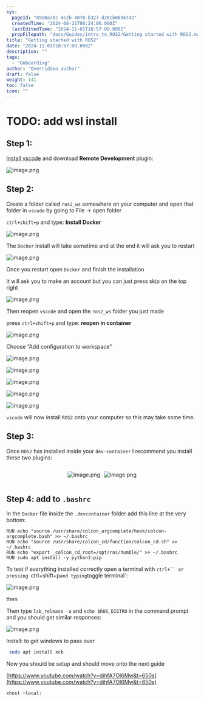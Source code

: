 ```yaml
---
sys:
  pageId: "89e0a78c-4e2b-4070-b327-d28cb0694742"
  createdTime: "2024-08-21T00:24:00.000Z"
  lastEditedTime: "2024-11-01T18:57:00.000Z"
  propFilepath: "docs/Guides/intro_to_ROS2/Getting started with ROS2.md"
title: "Getting started with ROS2"
date: "2024-11-01T18:57:00.000Z"
description: ""
tags:
  - "Onboarding"
author: "Overridden author"
draft: false
weight: 141
toc: false
icon: ""
---
```


# TODO: add wsl install

## Step 1:

[Install vscode](https://code.visualstudio.com/download) and download **Remote Development** plugin:

![image.png](https://prod-files-secure.s3.us-west-2.amazonaws.com/d518164a-d88e-44d1-a4ee-3adb3bd8bce0/efb52993-1881-4a40-b95e-6f020334f022/image.png?X-Amz-Algorithm=AWS4-HMAC-SHA256&X-Amz-Content-Sha256=UNSIGNED-PAYLOAD&X-Amz-Credential=ASIAZI2LB4664RTVEW6B%2F20250313%2Fus-west-2%2Fs3%2Faws4_request&X-Amz-Date=20250313T081103Z&X-Amz-Expires=3600&X-Amz-Security-Token=IQoJb3JpZ2luX2VjEIj%2F%2F%2F%2F%2F%2F%2F%2F%2F%2FwEaCXVzLXdlc3QtMiJIMEYCIQDDh1RoiNPk3itZao3G6wNDZd0A5afFq%2FxtQLq79bfIxwIhAP9xEK%2BSD98of%2BnDFu35evVTL1E61qQK7aSatxHNmF2DKogECNH%2F%2F%2F%2F%2F%2F%2F%2F%2F%2FwEQABoMNjM3NDIzMTgzODA1IgxnalAHAs79x%2FtdoCQq3AM07CpjJWMeVvjabP2%2FhmN7GfDT%2FIdnqnooIfV3nfvMeIOJ%2F92c8Ns3gFBCE3fUAwhTOkd1DsNNRAivUALHZs1owdC5FOao9Y379ZqBptB4WqnQ9dBoOmFePYCOQQG6vuOXUTHeZY82wmQGI9vBN0hn%2FC%2FRKxaipVfFZTgfzD8Ge0TNsbuu8rbAewc9uID1SaAjq9UmVDi4TeXbl9wbwgt48ws3Gzx418Tmr%2BVueK94ZJHFypmZ%2BNQjqXUVVU%2FptEyAFbCVGNwk4hf9Gldh92Tfu583a6ix4GNT%2BCJjyUjFNJrAN7RrcTZnYA0agPOOyaumSIMpe20v9RNUl8iB1xiazW%2FKm6lG0c%2FtXTcMxBjI1ZvyjyRmzYj2sn1ynoIFeCgzsZaKEUBf7t6J0rT1vpkl3i8Tz6WIw2%2BFDXzT%2BfXJUfesMhC%2F%2BHYHNAWfnkG3KSv1yQsXXzoG%2FI%2FlkE1FyZTv8aTIyFKT5YNCQcKnnyvwwgk4rXPQh1DTe1iY4ZOpxAD5vvMQ77Z1A1CUQhDIEDgv0CiklqbWMAJvgIzyA0RXgj87%2FObJdJ67Saz3BMNWCJTFI8MoZh1L%2FnVIF1A5GORpuessSfuvmnC3luzaLGbC52a3BpBp%2FA7dZIjwPTDSpMq%2BBjqkARiNab4cWB0opeto2InLSMwXv74kr8XkJWkD6Xt3LO1JLOLV6S6OCjxRoJAgIOBwywVlQNg8udM6g8Yox4tbtZvBC5j0CYjMoK8%2BXIjiQCCJvazRvxeUreh21IhIMtW6dTl%2FVQ3R4HHsSpztJSSTGbby3OfDsrBSQ%2FbcvOS4XaJB5H8jg70kWowTxJdbZl%2F8Sh1j%2Fu7mH5jMHZdgZ%2B760%2Bvcaal8&X-Amz-Signature=4e3b4b1496de70d4ec19acfa22bc634768f8bf7474f58dd4f3a0dde8598b8377&X-Amz-SignedHeaders=host&x-id=GetObject)

## Step 2:

Create a folder called `ros2_ws` somewhere on your computer and open that folder in `vscode` by going to File → open folder 

`ctrl+shift+p` and type: **Install Docker**

![image.png](https://prod-files-secure.s3.us-west-2.amazonaws.com/d518164a-d88e-44d1-a4ee-3adb3bd8bce0/2269dc0e-1cd5-47ff-bceb-c04ad9b2eab0/image.png?X-Amz-Algorithm=AWS4-HMAC-SHA256&X-Amz-Content-Sha256=UNSIGNED-PAYLOAD&X-Amz-Credential=ASIAZI2LB4664RTVEW6B%2F20250313%2Fus-west-2%2Fs3%2Faws4_request&X-Amz-Date=20250313T081103Z&X-Amz-Expires=3600&X-Amz-Security-Token=IQoJb3JpZ2luX2VjEIj%2F%2F%2F%2F%2F%2F%2F%2F%2F%2FwEaCXVzLXdlc3QtMiJIMEYCIQDDh1RoiNPk3itZao3G6wNDZd0A5afFq%2FxtQLq79bfIxwIhAP9xEK%2BSD98of%2BnDFu35evVTL1E61qQK7aSatxHNmF2DKogECNH%2F%2F%2F%2F%2F%2F%2F%2F%2F%2FwEQABoMNjM3NDIzMTgzODA1IgxnalAHAs79x%2FtdoCQq3AM07CpjJWMeVvjabP2%2FhmN7GfDT%2FIdnqnooIfV3nfvMeIOJ%2F92c8Ns3gFBCE3fUAwhTOkd1DsNNRAivUALHZs1owdC5FOao9Y379ZqBptB4WqnQ9dBoOmFePYCOQQG6vuOXUTHeZY82wmQGI9vBN0hn%2FC%2FRKxaipVfFZTgfzD8Ge0TNsbuu8rbAewc9uID1SaAjq9UmVDi4TeXbl9wbwgt48ws3Gzx418Tmr%2BVueK94ZJHFypmZ%2BNQjqXUVVU%2FptEyAFbCVGNwk4hf9Gldh92Tfu583a6ix4GNT%2BCJjyUjFNJrAN7RrcTZnYA0agPOOyaumSIMpe20v9RNUl8iB1xiazW%2FKm6lG0c%2FtXTcMxBjI1ZvyjyRmzYj2sn1ynoIFeCgzsZaKEUBf7t6J0rT1vpkl3i8Tz6WIw2%2BFDXzT%2BfXJUfesMhC%2F%2BHYHNAWfnkG3KSv1yQsXXzoG%2FI%2FlkE1FyZTv8aTIyFKT5YNCQcKnnyvwwgk4rXPQh1DTe1iY4ZOpxAD5vvMQ77Z1A1CUQhDIEDgv0CiklqbWMAJvgIzyA0RXgj87%2FObJdJ67Saz3BMNWCJTFI8MoZh1L%2FnVIF1A5GORpuessSfuvmnC3luzaLGbC52a3BpBp%2FA7dZIjwPTDSpMq%2BBjqkARiNab4cWB0opeto2InLSMwXv74kr8XkJWkD6Xt3LO1JLOLV6S6OCjxRoJAgIOBwywVlQNg8udM6g8Yox4tbtZvBC5j0CYjMoK8%2BXIjiQCCJvazRvxeUreh21IhIMtW6dTl%2FVQ3R4HHsSpztJSSTGbby3OfDsrBSQ%2FbcvOS4XaJB5H8jg70kWowTxJdbZl%2F8Sh1j%2Fu7mH5jMHZdgZ%2B760%2Bvcaal8&X-Amz-Signature=bb8e41a97f24a07e5b4afb55d54b151bfad143222f816f9d1ba6675dd5bcad9b&X-Amz-SignedHeaders=host&x-id=GetObject)

The `Docker` install will take sometime and at the end it will ask you to restart

![image.png](https://prod-files-secure.s3.us-west-2.amazonaws.com/d518164a-d88e-44d1-a4ee-3adb3bd8bce0/ed233f78-be33-4b1f-b89c-9c346c0e961e/image.png?X-Amz-Algorithm=AWS4-HMAC-SHA256&X-Amz-Content-Sha256=UNSIGNED-PAYLOAD&X-Amz-Credential=ASIAZI2LB4664RTVEW6B%2F20250313%2Fus-west-2%2Fs3%2Faws4_request&X-Amz-Date=20250313T081103Z&X-Amz-Expires=3600&X-Amz-Security-Token=IQoJb3JpZ2luX2VjEIj%2F%2F%2F%2F%2F%2F%2F%2F%2F%2FwEaCXVzLXdlc3QtMiJIMEYCIQDDh1RoiNPk3itZao3G6wNDZd0A5afFq%2FxtQLq79bfIxwIhAP9xEK%2BSD98of%2BnDFu35evVTL1E61qQK7aSatxHNmF2DKogECNH%2F%2F%2F%2F%2F%2F%2F%2F%2F%2FwEQABoMNjM3NDIzMTgzODA1IgxnalAHAs79x%2FtdoCQq3AM07CpjJWMeVvjabP2%2FhmN7GfDT%2FIdnqnooIfV3nfvMeIOJ%2F92c8Ns3gFBCE3fUAwhTOkd1DsNNRAivUALHZs1owdC5FOao9Y379ZqBptB4WqnQ9dBoOmFePYCOQQG6vuOXUTHeZY82wmQGI9vBN0hn%2FC%2FRKxaipVfFZTgfzD8Ge0TNsbuu8rbAewc9uID1SaAjq9UmVDi4TeXbl9wbwgt48ws3Gzx418Tmr%2BVueK94ZJHFypmZ%2BNQjqXUVVU%2FptEyAFbCVGNwk4hf9Gldh92Tfu583a6ix4GNT%2BCJjyUjFNJrAN7RrcTZnYA0agPOOyaumSIMpe20v9RNUl8iB1xiazW%2FKm6lG0c%2FtXTcMxBjI1ZvyjyRmzYj2sn1ynoIFeCgzsZaKEUBf7t6J0rT1vpkl3i8Tz6WIw2%2BFDXzT%2BfXJUfesMhC%2F%2BHYHNAWfnkG3KSv1yQsXXzoG%2FI%2FlkE1FyZTv8aTIyFKT5YNCQcKnnyvwwgk4rXPQh1DTe1iY4ZOpxAD5vvMQ77Z1A1CUQhDIEDgv0CiklqbWMAJvgIzyA0RXgj87%2FObJdJ67Saz3BMNWCJTFI8MoZh1L%2FnVIF1A5GORpuessSfuvmnC3luzaLGbC52a3BpBp%2FA7dZIjwPTDSpMq%2BBjqkARiNab4cWB0opeto2InLSMwXv74kr8XkJWkD6Xt3LO1JLOLV6S6OCjxRoJAgIOBwywVlQNg8udM6g8Yox4tbtZvBC5j0CYjMoK8%2BXIjiQCCJvazRvxeUreh21IhIMtW6dTl%2FVQ3R4HHsSpztJSSTGbby3OfDsrBSQ%2FbcvOS4XaJB5H8jg70kWowTxJdbZl%2F8Sh1j%2Fu7mH5jMHZdgZ%2B760%2Bvcaal8&X-Amz-Signature=0cfe4670a1e545e387c3760aba8953406d426e8acaba01e59aa7ff55c867eb41&X-Amz-SignedHeaders=host&x-id=GetObject)

Once you restart open `Docker` and finish the installation

It will ask you to make an account but you can just press skip on the top right

![image.png](https://prod-files-secure.s3.us-west-2.amazonaws.com/d518164a-d88e-44d1-a4ee-3adb3bd8bce0/21010ad9-1659-4fd9-9f59-9932a09b2a3d/image.png?X-Amz-Algorithm=AWS4-HMAC-SHA256&X-Amz-Content-Sha256=UNSIGNED-PAYLOAD&X-Amz-Credential=ASIAZI2LB4664RTVEW6B%2F20250313%2Fus-west-2%2Fs3%2Faws4_request&X-Amz-Date=20250313T081103Z&X-Amz-Expires=3600&X-Amz-Security-Token=IQoJb3JpZ2luX2VjEIj%2F%2F%2F%2F%2F%2F%2F%2F%2F%2FwEaCXVzLXdlc3QtMiJIMEYCIQDDh1RoiNPk3itZao3G6wNDZd0A5afFq%2FxtQLq79bfIxwIhAP9xEK%2BSD98of%2BnDFu35evVTL1E61qQK7aSatxHNmF2DKogECNH%2F%2F%2F%2F%2F%2F%2F%2F%2F%2FwEQABoMNjM3NDIzMTgzODA1IgxnalAHAs79x%2FtdoCQq3AM07CpjJWMeVvjabP2%2FhmN7GfDT%2FIdnqnooIfV3nfvMeIOJ%2F92c8Ns3gFBCE3fUAwhTOkd1DsNNRAivUALHZs1owdC5FOao9Y379ZqBptB4WqnQ9dBoOmFePYCOQQG6vuOXUTHeZY82wmQGI9vBN0hn%2FC%2FRKxaipVfFZTgfzD8Ge0TNsbuu8rbAewc9uID1SaAjq9UmVDi4TeXbl9wbwgt48ws3Gzx418Tmr%2BVueK94ZJHFypmZ%2BNQjqXUVVU%2FptEyAFbCVGNwk4hf9Gldh92Tfu583a6ix4GNT%2BCJjyUjFNJrAN7RrcTZnYA0agPOOyaumSIMpe20v9RNUl8iB1xiazW%2FKm6lG0c%2FtXTcMxBjI1ZvyjyRmzYj2sn1ynoIFeCgzsZaKEUBf7t6J0rT1vpkl3i8Tz6WIw2%2BFDXzT%2BfXJUfesMhC%2F%2BHYHNAWfnkG3KSv1yQsXXzoG%2FI%2FlkE1FyZTv8aTIyFKT5YNCQcKnnyvwwgk4rXPQh1DTe1iY4ZOpxAD5vvMQ77Z1A1CUQhDIEDgv0CiklqbWMAJvgIzyA0RXgj87%2FObJdJ67Saz3BMNWCJTFI8MoZh1L%2FnVIF1A5GORpuessSfuvmnC3luzaLGbC52a3BpBp%2FA7dZIjwPTDSpMq%2BBjqkARiNab4cWB0opeto2InLSMwXv74kr8XkJWkD6Xt3LO1JLOLV6S6OCjxRoJAgIOBwywVlQNg8udM6g8Yox4tbtZvBC5j0CYjMoK8%2BXIjiQCCJvazRvxeUreh21IhIMtW6dTl%2FVQ3R4HHsSpztJSSTGbby3OfDsrBSQ%2FbcvOS4XaJB5H8jg70kWowTxJdbZl%2F8Sh1j%2Fu7mH5jMHZdgZ%2B760%2Bvcaal8&X-Amz-Signature=54626cf934aba8397cfa29e372a84e8c226ee29bfe6ab1539e4db8e846743efb&X-Amz-SignedHeaders=host&x-id=GetObject)

Then reopen `vscode` and open the `ros2_ws` folder you just made

press `ctrl+shift+p` and type: **reopen in container**

![image.png](https://prod-files-secure.s3.us-west-2.amazonaws.com/d518164a-d88e-44d1-a4ee-3adb3bd8bce0/4e93b8c2-41ad-488c-8095-c74205196118/image.png?X-Amz-Algorithm=AWS4-HMAC-SHA256&X-Amz-Content-Sha256=UNSIGNED-PAYLOAD&X-Amz-Credential=ASIAZI2LB4664RTVEW6B%2F20250313%2Fus-west-2%2Fs3%2Faws4_request&X-Amz-Date=20250313T081103Z&X-Amz-Expires=3600&X-Amz-Security-Token=IQoJb3JpZ2luX2VjEIj%2F%2F%2F%2F%2F%2F%2F%2F%2F%2FwEaCXVzLXdlc3QtMiJIMEYCIQDDh1RoiNPk3itZao3G6wNDZd0A5afFq%2FxtQLq79bfIxwIhAP9xEK%2BSD98of%2BnDFu35evVTL1E61qQK7aSatxHNmF2DKogECNH%2F%2F%2F%2F%2F%2F%2F%2F%2F%2FwEQABoMNjM3NDIzMTgzODA1IgxnalAHAs79x%2FtdoCQq3AM07CpjJWMeVvjabP2%2FhmN7GfDT%2FIdnqnooIfV3nfvMeIOJ%2F92c8Ns3gFBCE3fUAwhTOkd1DsNNRAivUALHZs1owdC5FOao9Y379ZqBptB4WqnQ9dBoOmFePYCOQQG6vuOXUTHeZY82wmQGI9vBN0hn%2FC%2FRKxaipVfFZTgfzD8Ge0TNsbuu8rbAewc9uID1SaAjq9UmVDi4TeXbl9wbwgt48ws3Gzx418Tmr%2BVueK94ZJHFypmZ%2BNQjqXUVVU%2FptEyAFbCVGNwk4hf9Gldh92Tfu583a6ix4GNT%2BCJjyUjFNJrAN7RrcTZnYA0agPOOyaumSIMpe20v9RNUl8iB1xiazW%2FKm6lG0c%2FtXTcMxBjI1ZvyjyRmzYj2sn1ynoIFeCgzsZaKEUBf7t6J0rT1vpkl3i8Tz6WIw2%2BFDXzT%2BfXJUfesMhC%2F%2BHYHNAWfnkG3KSv1yQsXXzoG%2FI%2FlkE1FyZTv8aTIyFKT5YNCQcKnnyvwwgk4rXPQh1DTe1iY4ZOpxAD5vvMQ77Z1A1CUQhDIEDgv0CiklqbWMAJvgIzyA0RXgj87%2FObJdJ67Saz3BMNWCJTFI8MoZh1L%2FnVIF1A5GORpuessSfuvmnC3luzaLGbC52a3BpBp%2FA7dZIjwPTDSpMq%2BBjqkARiNab4cWB0opeto2InLSMwXv74kr8XkJWkD6Xt3LO1JLOLV6S6OCjxRoJAgIOBwywVlQNg8udM6g8Yox4tbtZvBC5j0CYjMoK8%2BXIjiQCCJvazRvxeUreh21IhIMtW6dTl%2FVQ3R4HHsSpztJSSTGbby3OfDsrBSQ%2FbcvOS4XaJB5H8jg70kWowTxJdbZl%2F8Sh1j%2Fu7mH5jMHZdgZ%2B760%2Bvcaal8&X-Amz-Signature=d64d0bad9c2842c72897407ccbf8de617c70b7261c77a7feac940647ecf26326&X-Amz-SignedHeaders=host&x-id=GetObject)

Choose “Add configuration to workspace”

![image.png](https://prod-files-secure.s3.us-west-2.amazonaws.com/d518164a-d88e-44d1-a4ee-3adb3bd8bce0/9560b282-5060-4989-ba37-97e7b2c22476/image.png?X-Amz-Algorithm=AWS4-HMAC-SHA256&X-Amz-Content-Sha256=UNSIGNED-PAYLOAD&X-Amz-Credential=ASIAZI2LB4664RTVEW6B%2F20250313%2Fus-west-2%2Fs3%2Faws4_request&X-Amz-Date=20250313T081103Z&X-Amz-Expires=3600&X-Amz-Security-Token=IQoJb3JpZ2luX2VjEIj%2F%2F%2F%2F%2F%2F%2F%2F%2F%2FwEaCXVzLXdlc3QtMiJIMEYCIQDDh1RoiNPk3itZao3G6wNDZd0A5afFq%2FxtQLq79bfIxwIhAP9xEK%2BSD98of%2BnDFu35evVTL1E61qQK7aSatxHNmF2DKogECNH%2F%2F%2F%2F%2F%2F%2F%2F%2F%2FwEQABoMNjM3NDIzMTgzODA1IgxnalAHAs79x%2FtdoCQq3AM07CpjJWMeVvjabP2%2FhmN7GfDT%2FIdnqnooIfV3nfvMeIOJ%2F92c8Ns3gFBCE3fUAwhTOkd1DsNNRAivUALHZs1owdC5FOao9Y379ZqBptB4WqnQ9dBoOmFePYCOQQG6vuOXUTHeZY82wmQGI9vBN0hn%2FC%2FRKxaipVfFZTgfzD8Ge0TNsbuu8rbAewc9uID1SaAjq9UmVDi4TeXbl9wbwgt48ws3Gzx418Tmr%2BVueK94ZJHFypmZ%2BNQjqXUVVU%2FptEyAFbCVGNwk4hf9Gldh92Tfu583a6ix4GNT%2BCJjyUjFNJrAN7RrcTZnYA0agPOOyaumSIMpe20v9RNUl8iB1xiazW%2FKm6lG0c%2FtXTcMxBjI1ZvyjyRmzYj2sn1ynoIFeCgzsZaKEUBf7t6J0rT1vpkl3i8Tz6WIw2%2BFDXzT%2BfXJUfesMhC%2F%2BHYHNAWfnkG3KSv1yQsXXzoG%2FI%2FlkE1FyZTv8aTIyFKT5YNCQcKnnyvwwgk4rXPQh1DTe1iY4ZOpxAD5vvMQ77Z1A1CUQhDIEDgv0CiklqbWMAJvgIzyA0RXgj87%2FObJdJ67Saz3BMNWCJTFI8MoZh1L%2FnVIF1A5GORpuessSfuvmnC3luzaLGbC52a3BpBp%2FA7dZIjwPTDSpMq%2BBjqkARiNab4cWB0opeto2InLSMwXv74kr8XkJWkD6Xt3LO1JLOLV6S6OCjxRoJAgIOBwywVlQNg8udM6g8Yox4tbtZvBC5j0CYjMoK8%2BXIjiQCCJvazRvxeUreh21IhIMtW6dTl%2FVQ3R4HHsSpztJSSTGbby3OfDsrBSQ%2FbcvOS4XaJB5H8jg70kWowTxJdbZl%2F8Sh1j%2Fu7mH5jMHZdgZ%2B760%2Bvcaal8&X-Amz-Signature=4286d342fe38b412646935b17e0862195f2e636ff526a092d6b393adfddb78d2&X-Amz-SignedHeaders=host&x-id=GetObject)

![image.png](https://prod-files-secure.s3.us-west-2.amazonaws.com/d518164a-d88e-44d1-a4ee-3adb3bd8bce0/2ee63f81-886b-48e8-a553-dc6e5eac99e4/image.png?X-Amz-Algorithm=AWS4-HMAC-SHA256&X-Amz-Content-Sha256=UNSIGNED-PAYLOAD&X-Amz-Credential=ASIAZI2LB4664RTVEW6B%2F20250313%2Fus-west-2%2Fs3%2Faws4_request&X-Amz-Date=20250313T081103Z&X-Amz-Expires=3600&X-Amz-Security-Token=IQoJb3JpZ2luX2VjEIj%2F%2F%2F%2F%2F%2F%2F%2F%2F%2FwEaCXVzLXdlc3QtMiJIMEYCIQDDh1RoiNPk3itZao3G6wNDZd0A5afFq%2FxtQLq79bfIxwIhAP9xEK%2BSD98of%2BnDFu35evVTL1E61qQK7aSatxHNmF2DKogECNH%2F%2F%2F%2F%2F%2F%2F%2F%2F%2FwEQABoMNjM3NDIzMTgzODA1IgxnalAHAs79x%2FtdoCQq3AM07CpjJWMeVvjabP2%2FhmN7GfDT%2FIdnqnooIfV3nfvMeIOJ%2F92c8Ns3gFBCE3fUAwhTOkd1DsNNRAivUALHZs1owdC5FOao9Y379ZqBptB4WqnQ9dBoOmFePYCOQQG6vuOXUTHeZY82wmQGI9vBN0hn%2FC%2FRKxaipVfFZTgfzD8Ge0TNsbuu8rbAewc9uID1SaAjq9UmVDi4TeXbl9wbwgt48ws3Gzx418Tmr%2BVueK94ZJHFypmZ%2BNQjqXUVVU%2FptEyAFbCVGNwk4hf9Gldh92Tfu583a6ix4GNT%2BCJjyUjFNJrAN7RrcTZnYA0agPOOyaumSIMpe20v9RNUl8iB1xiazW%2FKm6lG0c%2FtXTcMxBjI1ZvyjyRmzYj2sn1ynoIFeCgzsZaKEUBf7t6J0rT1vpkl3i8Tz6WIw2%2BFDXzT%2BfXJUfesMhC%2F%2BHYHNAWfnkG3KSv1yQsXXzoG%2FI%2FlkE1FyZTv8aTIyFKT5YNCQcKnnyvwwgk4rXPQh1DTe1iY4ZOpxAD5vvMQ77Z1A1CUQhDIEDgv0CiklqbWMAJvgIzyA0RXgj87%2FObJdJ67Saz3BMNWCJTFI8MoZh1L%2FnVIF1A5GORpuessSfuvmnC3luzaLGbC52a3BpBp%2FA7dZIjwPTDSpMq%2BBjqkARiNab4cWB0opeto2InLSMwXv74kr8XkJWkD6Xt3LO1JLOLV6S6OCjxRoJAgIOBwywVlQNg8udM6g8Yox4tbtZvBC5j0CYjMoK8%2BXIjiQCCJvazRvxeUreh21IhIMtW6dTl%2FVQ3R4HHsSpztJSSTGbby3OfDsrBSQ%2FbcvOS4XaJB5H8jg70kWowTxJdbZl%2F8Sh1j%2Fu7mH5jMHZdgZ%2B760%2Bvcaal8&X-Amz-Signature=9c82a289059bb5eedb474f86f683a31f5cb0673847f3a04d7c957b35badf95b1&X-Amz-SignedHeaders=host&x-id=GetObject)

![image.png](https://prod-files-secure.s3.us-west-2.amazonaws.com/d518164a-d88e-44d1-a4ee-3adb3bd8bce0/ae1580b2-b048-407e-aed9-b584224a7a04/image.png?X-Amz-Algorithm=AWS4-HMAC-SHA256&X-Amz-Content-Sha256=UNSIGNED-PAYLOAD&X-Amz-Credential=ASIAZI2LB4664RTVEW6B%2F20250313%2Fus-west-2%2Fs3%2Faws4_request&X-Amz-Date=20250313T081103Z&X-Amz-Expires=3600&X-Amz-Security-Token=IQoJb3JpZ2luX2VjEIj%2F%2F%2F%2F%2F%2F%2F%2F%2F%2FwEaCXVzLXdlc3QtMiJIMEYCIQDDh1RoiNPk3itZao3G6wNDZd0A5afFq%2FxtQLq79bfIxwIhAP9xEK%2BSD98of%2BnDFu35evVTL1E61qQK7aSatxHNmF2DKogECNH%2F%2F%2F%2F%2F%2F%2F%2F%2F%2FwEQABoMNjM3NDIzMTgzODA1IgxnalAHAs79x%2FtdoCQq3AM07CpjJWMeVvjabP2%2FhmN7GfDT%2FIdnqnooIfV3nfvMeIOJ%2F92c8Ns3gFBCE3fUAwhTOkd1DsNNRAivUALHZs1owdC5FOao9Y379ZqBptB4WqnQ9dBoOmFePYCOQQG6vuOXUTHeZY82wmQGI9vBN0hn%2FC%2FRKxaipVfFZTgfzD8Ge0TNsbuu8rbAewc9uID1SaAjq9UmVDi4TeXbl9wbwgt48ws3Gzx418Tmr%2BVueK94ZJHFypmZ%2BNQjqXUVVU%2FptEyAFbCVGNwk4hf9Gldh92Tfu583a6ix4GNT%2BCJjyUjFNJrAN7RrcTZnYA0agPOOyaumSIMpe20v9RNUl8iB1xiazW%2FKm6lG0c%2FtXTcMxBjI1ZvyjyRmzYj2sn1ynoIFeCgzsZaKEUBf7t6J0rT1vpkl3i8Tz6WIw2%2BFDXzT%2BfXJUfesMhC%2F%2BHYHNAWfnkG3KSv1yQsXXzoG%2FI%2FlkE1FyZTv8aTIyFKT5YNCQcKnnyvwwgk4rXPQh1DTe1iY4ZOpxAD5vvMQ77Z1A1CUQhDIEDgv0CiklqbWMAJvgIzyA0RXgj87%2FObJdJ67Saz3BMNWCJTFI8MoZh1L%2FnVIF1A5GORpuessSfuvmnC3luzaLGbC52a3BpBp%2FA7dZIjwPTDSpMq%2BBjqkARiNab4cWB0opeto2InLSMwXv74kr8XkJWkD6Xt3LO1JLOLV6S6OCjxRoJAgIOBwywVlQNg8udM6g8Yox4tbtZvBC5j0CYjMoK8%2BXIjiQCCJvazRvxeUreh21IhIMtW6dTl%2FVQ3R4HHsSpztJSSTGbby3OfDsrBSQ%2FbcvOS4XaJB5H8jg70kWowTxJdbZl%2F8Sh1j%2Fu7mH5jMHZdgZ%2B760%2Bvcaal8&X-Amz-Signature=2bacd288eeec46de9ba6052fdbcf118e35c58fa14cbef9b5e1ba092bfa53220f&X-Amz-SignedHeaders=host&x-id=GetObject)

![image.png](https://prod-files-secure.s3.us-west-2.amazonaws.com/d518164a-d88e-44d1-a4ee-3adb3bd8bce0/53255b28-f75e-430f-b9e3-c0ac8577e42b/image.png?X-Amz-Algorithm=AWS4-HMAC-SHA256&X-Amz-Content-Sha256=UNSIGNED-PAYLOAD&X-Amz-Credential=ASIAZI2LB4664RTVEW6B%2F20250313%2Fus-west-2%2Fs3%2Faws4_request&X-Amz-Date=20250313T081103Z&X-Amz-Expires=3600&X-Amz-Security-Token=IQoJb3JpZ2luX2VjEIj%2F%2F%2F%2F%2F%2F%2F%2F%2F%2FwEaCXVzLXdlc3QtMiJIMEYCIQDDh1RoiNPk3itZao3G6wNDZd0A5afFq%2FxtQLq79bfIxwIhAP9xEK%2BSD98of%2BnDFu35evVTL1E61qQK7aSatxHNmF2DKogECNH%2F%2F%2F%2F%2F%2F%2F%2F%2F%2FwEQABoMNjM3NDIzMTgzODA1IgxnalAHAs79x%2FtdoCQq3AM07CpjJWMeVvjabP2%2FhmN7GfDT%2FIdnqnooIfV3nfvMeIOJ%2F92c8Ns3gFBCE3fUAwhTOkd1DsNNRAivUALHZs1owdC5FOao9Y379ZqBptB4WqnQ9dBoOmFePYCOQQG6vuOXUTHeZY82wmQGI9vBN0hn%2FC%2FRKxaipVfFZTgfzD8Ge0TNsbuu8rbAewc9uID1SaAjq9UmVDi4TeXbl9wbwgt48ws3Gzx418Tmr%2BVueK94ZJHFypmZ%2BNQjqXUVVU%2FptEyAFbCVGNwk4hf9Gldh92Tfu583a6ix4GNT%2BCJjyUjFNJrAN7RrcTZnYA0agPOOyaumSIMpe20v9RNUl8iB1xiazW%2FKm6lG0c%2FtXTcMxBjI1ZvyjyRmzYj2sn1ynoIFeCgzsZaKEUBf7t6J0rT1vpkl3i8Tz6WIw2%2BFDXzT%2BfXJUfesMhC%2F%2BHYHNAWfnkG3KSv1yQsXXzoG%2FI%2FlkE1FyZTv8aTIyFKT5YNCQcKnnyvwwgk4rXPQh1DTe1iY4ZOpxAD5vvMQ77Z1A1CUQhDIEDgv0CiklqbWMAJvgIzyA0RXgj87%2FObJdJ67Saz3BMNWCJTFI8MoZh1L%2FnVIF1A5GORpuessSfuvmnC3luzaLGbC52a3BpBp%2FA7dZIjwPTDSpMq%2BBjqkARiNab4cWB0opeto2InLSMwXv74kr8XkJWkD6Xt3LO1JLOLV6S6OCjxRoJAgIOBwywVlQNg8udM6g8Yox4tbtZvBC5j0CYjMoK8%2BXIjiQCCJvazRvxeUreh21IhIMtW6dTl%2FVQ3R4HHsSpztJSSTGbby3OfDsrBSQ%2FbcvOS4XaJB5H8jg70kWowTxJdbZl%2F8Sh1j%2Fu7mH5jMHZdgZ%2B760%2Bvcaal8&X-Amz-Signature=b716cc18f71b87cc03075b38a01959549de1ebc3281fde40ca87d75168ab58c1&X-Amz-SignedHeaders=host&x-id=GetObject)

![image.png](https://prod-files-secure.s3.us-west-2.amazonaws.com/d518164a-d88e-44d1-a4ee-3adb3bd8bce0/7c562767-5af9-4ffb-97d1-327bcdf4ee00/image.png?X-Amz-Algorithm=AWS4-HMAC-SHA256&X-Amz-Content-Sha256=UNSIGNED-PAYLOAD&X-Amz-Credential=ASIAZI2LB4664RTVEW6B%2F20250313%2Fus-west-2%2Fs3%2Faws4_request&X-Amz-Date=20250313T081103Z&X-Amz-Expires=3600&X-Amz-Security-Token=IQoJb3JpZ2luX2VjEIj%2F%2F%2F%2F%2F%2F%2F%2F%2F%2FwEaCXVzLXdlc3QtMiJIMEYCIQDDh1RoiNPk3itZao3G6wNDZd0A5afFq%2FxtQLq79bfIxwIhAP9xEK%2BSD98of%2BnDFu35evVTL1E61qQK7aSatxHNmF2DKogECNH%2F%2F%2F%2F%2F%2F%2F%2F%2F%2FwEQABoMNjM3NDIzMTgzODA1IgxnalAHAs79x%2FtdoCQq3AM07CpjJWMeVvjabP2%2FhmN7GfDT%2FIdnqnooIfV3nfvMeIOJ%2F92c8Ns3gFBCE3fUAwhTOkd1DsNNRAivUALHZs1owdC5FOao9Y379ZqBptB4WqnQ9dBoOmFePYCOQQG6vuOXUTHeZY82wmQGI9vBN0hn%2FC%2FRKxaipVfFZTgfzD8Ge0TNsbuu8rbAewc9uID1SaAjq9UmVDi4TeXbl9wbwgt48ws3Gzx418Tmr%2BVueK94ZJHFypmZ%2BNQjqXUVVU%2FptEyAFbCVGNwk4hf9Gldh92Tfu583a6ix4GNT%2BCJjyUjFNJrAN7RrcTZnYA0agPOOyaumSIMpe20v9RNUl8iB1xiazW%2FKm6lG0c%2FtXTcMxBjI1ZvyjyRmzYj2sn1ynoIFeCgzsZaKEUBf7t6J0rT1vpkl3i8Tz6WIw2%2BFDXzT%2BfXJUfesMhC%2F%2BHYHNAWfnkG3KSv1yQsXXzoG%2FI%2FlkE1FyZTv8aTIyFKT5YNCQcKnnyvwwgk4rXPQh1DTe1iY4ZOpxAD5vvMQ77Z1A1CUQhDIEDgv0CiklqbWMAJvgIzyA0RXgj87%2FObJdJ67Saz3BMNWCJTFI8MoZh1L%2FnVIF1A5GORpuessSfuvmnC3luzaLGbC52a3BpBp%2FA7dZIjwPTDSpMq%2BBjqkARiNab4cWB0opeto2InLSMwXv74kr8XkJWkD6Xt3LO1JLOLV6S6OCjxRoJAgIOBwywVlQNg8udM6g8Yox4tbtZvBC5j0CYjMoK8%2BXIjiQCCJvazRvxeUreh21IhIMtW6dTl%2FVQ3R4HHsSpztJSSTGbby3OfDsrBSQ%2FbcvOS4XaJB5H8jg70kWowTxJdbZl%2F8Sh1j%2Fu7mH5jMHZdgZ%2B760%2Bvcaal8&X-Amz-Signature=ac2a218b132c431d096e1d239df8f01e1db2bcbabef43d1baac676d02ad15bb8&X-Amz-SignedHeaders=host&x-id=GetObject)

`vscode` will now install `ROS2` onto your computer so this may take some time.

## Step 3:

Once `ROS2` has installed inside your `dev-container` I recommend you install these two plugins:

<div style="display: flex;flex-direction: row; column-gap:10px; max-width: 630px;justify-content: center;">
<div>

![image.png](https://prod-files-secure.s3.us-west-2.amazonaws.com/d518164a-d88e-44d1-a4ee-3adb3bd8bce0/3fc3d550-5a54-4ba1-ba6b-faa01cdb7369/image.png?X-Amz-Algorithm=AWS4-HMAC-SHA256&X-Amz-Content-Sha256=UNSIGNED-PAYLOAD&X-Amz-Credential=ASIAZI2LB4665O3JBZDZ%2F20250313%2Fus-west-2%2Fs3%2Faws4_request&X-Amz-Date=20250313T081107Z&X-Amz-Expires=3600&X-Amz-Security-Token=IQoJb3JpZ2luX2VjEIj%2F%2F%2F%2F%2F%2F%2F%2F%2F%2FwEaCXVzLXdlc3QtMiJHMEUCIQDoZ04ckaMn9a2Avic2%2BW9cb3rcVLe3jaWxe8%2FbpWpmoQIgM3AuJH4%2FqJ1%2Fw9K7LWkVFYWOtPyiux0smvRIOdn0KQkqiAQI0f%2F%2F%2F%2F%2F%2F%2F%2F%2F%2FARAAGgw2Mzc0MjMxODM4MDUiDJWqbIYvo6UBq7TdgSrcA6TYGoXQ1rUeMgjBtbbyZ3xmhhRyRYPYqfk3tZl3qrW8F5dc4G98t%2BOhUgE0JYEQAM%2BzHDEjo3dOZ4TTnP%2FoOeohkvYvqB%2BcEvw190MQP%2FZTz2YK0hfZkh6YkfVKO7J55uvcauH9pmvYEMn2moAoRfnAou5yvuhjwocVQkk%2BH6r4YNsCYCVcQ2c2wnXfkY2uAfixrLZqcc%2BrKJXQh4ygFmByRgrCcKbdpa%2BK7gxaf3rGhhFA%2FFc8qrEsWolyUeHoMnTLsAc7xSx0AGwFKDcsE2TXxtLb2I6T%2FyvCgKUrPf%2Bayf8SSBKoy8f0F9rA1Cr9hoVTY5tWXuMItXajG40fyEjWfzS70kZG3qlGBOC2%2FgpxAWwRoAUQdc2uQZwqIIRBih5XTtF3OUiEbuiReHS302dCIUb8j210fzkb5bPE0zny1PDESlHR60sm1FsqlH0LbuZLkSyg5X28d09XDac7irEAwYhX4C6tuXWY149A%2FuF7%2FH4XRrP85xwkfUmcj7KwbdNXJutMpAH7cENmW5xh%2BgOU6AKe3OcoWDxipI3oPEAOM6UI4WBmazSD6wim1%2BeDBsy5niRKPvo0ot8nXCUD8S00DzfFAirqbFUkUE3FohkOngQD62MefeXAojlTMLujyr4GOqUBuCPiQgE89zcf8Ex1eee0rHYyESX8%2FJUBhfeYaZ6TMVIz4i594wCM8Byyor%2FS6s8iHG5rZz8NGKoSNcaulRU6uK8EAv7kTOkj9UPR1CBNSGqtqx9O7uop3957jJ%2BCdxYPqIF3xUUbucivSWTN9VIOTe%2FnwdQygBOtBV2Pgr9gwUKYwvAW4ohV0OU7IE%2FAbdPrPqYH5wCdaaV877QCqmYd20T9VNjm&X-Amz-Signature=9cc352b3f17289f7f42284d53791bc3c460bd5d8391079302efb69fcec1b12cf&X-Amz-SignedHeaders=host&x-id=GetObject)

</div>
<div>

![image.png](https://prod-files-secure.s3.us-west-2.amazonaws.com/d518164a-d88e-44d1-a4ee-3adb3bd8bce0/d994cc66-13c2-4093-a5a3-f84cf4601a82/image.png?X-Amz-Algorithm=AWS4-HMAC-SHA256&X-Amz-Content-Sha256=UNSIGNED-PAYLOAD&X-Amz-Credential=ASIAZI2LB466R62L74OG%2F20250313%2Fus-west-2%2Fs3%2Faws4_request&X-Amz-Date=20250313T081107Z&X-Amz-Expires=3600&X-Amz-Security-Token=IQoJb3JpZ2luX2VjEIj%2F%2F%2F%2F%2F%2F%2F%2F%2F%2FwEaCXVzLXdlc3QtMiJIMEYCIQDUuC5Z7yaVzIUNoHTnPls3oHLOr4kL2XQnOBQ6qYqa7wIhAIFmeUkumReaR%2Bjgr7X8Yeye3V9PWSvjwd0scBAUu48pKogECNH%2F%2F%2F%2F%2F%2F%2F%2F%2F%2FwEQABoMNjM3NDIzMTgzODA1Igzh5%2Fm8MQiIw6Tdgp4q3ANQs8ct9fHH3psWSNgkcZgBm9JsIl0CkrPkOMSnb6PCDvpPVQzErQO6bB55sGZfRNa%2FYnKPT7zGR9DMyC2zmLOQaWqUamyN57JUxCxA64xgXEvdXKg2%2BdwXNgSnuAaJGdqa3CO6Klctw%2BaHpGqVVtrhbClo%2BJHonn%2FM5xqrmLMh4MvZKHB6yNoRhPpMthWaYmYdbdPm3dCco4CehHg4ElEjlPVRG0kYuVjXbnpqrc1qVvTLsUAznfSG7YxdixMCzgIOPmwvtGPAYNK1QtP44ajBpt2Ob276Fudyc%2BF7ZdKnzJRBbC%2BcBzYfeVHuRib3xqt24miTD9WMiWYMLv%2Fc5s5ypawH9KXyOfCa7Xt4y03aGf%2Bh4VK6knH11cNpTVMEh1zhZ%2F1j5yRW0CPEel58o5nP39Vh9802YavCn4454w%2FzGYWfTv%2Bv9y2ZtCc%2FBFFqiDoLdxVk1tlpA8J%2FSNw4f3mT87tn365jJ22E1mqm4UpUwqAeqMXKtvnCixkgPC0N8%2F2aaR59g1TYqtADLobHwS%2Fnw7EmODysh3cJTBovpFiqFFz%2BGBdw8ywdbg0CQhAurjzrnje9x4AdldzuPyaYHhugdSxthLp2W3wA%2Fd%2BwwMaXFWAMwHeX6aroRloQhzCApMq%2BBjqkAaFontSW7ca4q%2FW3zw4lC6RDmHB6FZjY2qUjDqjAg9emOq%2BHlB8xjtPjbWEgLiYCt%2BnDfhia2NNEvw5ycOmpIhioi1ZXXEtlnLGuTMFdsXNDgxzOvhcnxoKjaliCPotScQcr4l8vZ2XeeGQT1Xf0ek3%2Bnk6y67S3643kRx54E0BiNMygW%2BIZLkaJt3dSPJvhuMY6m0ZnWhHEZF6hdfDOCRP5u1i5&X-Amz-Signature=98d7a5ac77a1aa8a2824d19ed3813afa21f1bd07b4ddc4645bfa993f17c23970&X-Amz-SignedHeaders=host&x-id=GetObject)

</div>
</div>

## Step 4: add to `.bashrc`

In the `Docker` file inside the `.devcontainer` folder add this line at the very bottom: 

```docker
RUN echo "source /usr/share/colcon_argcomplete/hook/colcon-argcomplete.bash" >> ~/.bashrc
RUN echo "source /usr/share/colcon_cd/function/colcon_cd.sh" >> ~/.bashrc
RUN echo "export _colcon_cd_root=/opt/ros/humble/" >> ~/.bashrc
RUN sudo apt install -y python3-pip 
```

To test if everything installed correctly open a terminal with `ctrl+`` or pressing `ctrl+shift+p` and typing `toggle terminal`:

![image.png](https://prod-files-secure.s3.us-west-2.amazonaws.com/d518164a-d88e-44d1-a4ee-3adb3bd8bce0/6a4943d8-b04e-4c02-9a58-775f3384d1a5/image.png?X-Amz-Algorithm=AWS4-HMAC-SHA256&X-Amz-Content-Sha256=UNSIGNED-PAYLOAD&X-Amz-Credential=ASIAZI2LB4664RTVEW6B%2F20250313%2Fus-west-2%2Fs3%2Faws4_request&X-Amz-Date=20250313T081103Z&X-Amz-Expires=3600&X-Amz-Security-Token=IQoJb3JpZ2luX2VjEIj%2F%2F%2F%2F%2F%2F%2F%2F%2F%2FwEaCXVzLXdlc3QtMiJIMEYCIQDDh1RoiNPk3itZao3G6wNDZd0A5afFq%2FxtQLq79bfIxwIhAP9xEK%2BSD98of%2BnDFu35evVTL1E61qQK7aSatxHNmF2DKogECNH%2F%2F%2F%2F%2F%2F%2F%2F%2F%2FwEQABoMNjM3NDIzMTgzODA1IgxnalAHAs79x%2FtdoCQq3AM07CpjJWMeVvjabP2%2FhmN7GfDT%2FIdnqnooIfV3nfvMeIOJ%2F92c8Ns3gFBCE3fUAwhTOkd1DsNNRAivUALHZs1owdC5FOao9Y379ZqBptB4WqnQ9dBoOmFePYCOQQG6vuOXUTHeZY82wmQGI9vBN0hn%2FC%2FRKxaipVfFZTgfzD8Ge0TNsbuu8rbAewc9uID1SaAjq9UmVDi4TeXbl9wbwgt48ws3Gzx418Tmr%2BVueK94ZJHFypmZ%2BNQjqXUVVU%2FptEyAFbCVGNwk4hf9Gldh92Tfu583a6ix4GNT%2BCJjyUjFNJrAN7RrcTZnYA0agPOOyaumSIMpe20v9RNUl8iB1xiazW%2FKm6lG0c%2FtXTcMxBjI1ZvyjyRmzYj2sn1ynoIFeCgzsZaKEUBf7t6J0rT1vpkl3i8Tz6WIw2%2BFDXzT%2BfXJUfesMhC%2F%2BHYHNAWfnkG3KSv1yQsXXzoG%2FI%2FlkE1FyZTv8aTIyFKT5YNCQcKnnyvwwgk4rXPQh1DTe1iY4ZOpxAD5vvMQ77Z1A1CUQhDIEDgv0CiklqbWMAJvgIzyA0RXgj87%2FObJdJ67Saz3BMNWCJTFI8MoZh1L%2FnVIF1A5GORpuessSfuvmnC3luzaLGbC52a3BpBp%2FA7dZIjwPTDSpMq%2BBjqkARiNab4cWB0opeto2InLSMwXv74kr8XkJWkD6Xt3LO1JLOLV6S6OCjxRoJAgIOBwywVlQNg8udM6g8Yox4tbtZvBC5j0CYjMoK8%2BXIjiQCCJvazRvxeUreh21IhIMtW6dTl%2FVQ3R4HHsSpztJSSTGbby3OfDsrBSQ%2FbcvOS4XaJB5H8jg70kWowTxJdbZl%2F8Sh1j%2Fu7mH5jMHZdgZ%2B760%2Bvcaal8&X-Amz-Signature=67a19a923a38f036c9dfeca3251e1e17ddf9e9e2c9007f9d595f61a0ed1e1917&X-Amz-SignedHeaders=host&x-id=GetObject)

then 

Then type `lsb_release -a` and `echo $ROS_DISTRO` in the command prompt and you should get similar responses:

![image.png](https://prod-files-secure.s3.us-west-2.amazonaws.com/d518164a-d88e-44d1-a4ee-3adb3bd8bce0/3e635dec-a805-4e85-8b9e-d000e5b71a4e/image.png?X-Amz-Algorithm=AWS4-HMAC-SHA256&X-Amz-Content-Sha256=UNSIGNED-PAYLOAD&X-Amz-Credential=ASIAZI2LB4664RTVEW6B%2F20250313%2Fus-west-2%2Fs3%2Faws4_request&X-Amz-Date=20250313T081103Z&X-Amz-Expires=3600&X-Amz-Security-Token=IQoJb3JpZ2luX2VjEIj%2F%2F%2F%2F%2F%2F%2F%2F%2F%2FwEaCXVzLXdlc3QtMiJIMEYCIQDDh1RoiNPk3itZao3G6wNDZd0A5afFq%2FxtQLq79bfIxwIhAP9xEK%2BSD98of%2BnDFu35evVTL1E61qQK7aSatxHNmF2DKogECNH%2F%2F%2F%2F%2F%2F%2F%2F%2F%2FwEQABoMNjM3NDIzMTgzODA1IgxnalAHAs79x%2FtdoCQq3AM07CpjJWMeVvjabP2%2FhmN7GfDT%2FIdnqnooIfV3nfvMeIOJ%2F92c8Ns3gFBCE3fUAwhTOkd1DsNNRAivUALHZs1owdC5FOao9Y379ZqBptB4WqnQ9dBoOmFePYCOQQG6vuOXUTHeZY82wmQGI9vBN0hn%2FC%2FRKxaipVfFZTgfzD8Ge0TNsbuu8rbAewc9uID1SaAjq9UmVDi4TeXbl9wbwgt48ws3Gzx418Tmr%2BVueK94ZJHFypmZ%2BNQjqXUVVU%2FptEyAFbCVGNwk4hf9Gldh92Tfu583a6ix4GNT%2BCJjyUjFNJrAN7RrcTZnYA0agPOOyaumSIMpe20v9RNUl8iB1xiazW%2FKm6lG0c%2FtXTcMxBjI1ZvyjyRmzYj2sn1ynoIFeCgzsZaKEUBf7t6J0rT1vpkl3i8Tz6WIw2%2BFDXzT%2BfXJUfesMhC%2F%2BHYHNAWfnkG3KSv1yQsXXzoG%2FI%2FlkE1FyZTv8aTIyFKT5YNCQcKnnyvwwgk4rXPQh1DTe1iY4ZOpxAD5vvMQ77Z1A1CUQhDIEDgv0CiklqbWMAJvgIzyA0RXgj87%2FObJdJ67Saz3BMNWCJTFI8MoZh1L%2FnVIF1A5GORpuessSfuvmnC3luzaLGbC52a3BpBp%2FA7dZIjwPTDSpMq%2BBjqkARiNab4cWB0opeto2InLSMwXv74kr8XkJWkD6Xt3LO1JLOLV6S6OCjxRoJAgIOBwywVlQNg8udM6g8Yox4tbtZvBC5j0CYjMoK8%2BXIjiQCCJvazRvxeUreh21IhIMtW6dTl%2FVQ3R4HHsSpztJSSTGbby3OfDsrBSQ%2FbcvOS4XaJB5H8jg70kWowTxJdbZl%2F8Sh1j%2Fu7mH5jMHZdgZ%2B760%2Bvcaal8&X-Amz-Signature=2273e1937b9a6ff6256fa0037a6132da5d0ac493655b803644793ef7674fc127&X-Amz-SignedHeaders=host&x-id=GetObject)

Install:  to get windows to pass over

```bash
 sudo apt install xcb
```

Now you should be setup and should move onto the next guide 

[https://www.youtube.com/watch?v=dihfA7Ol6Mw&t=650s](https://www.youtube.com/watch?v=dihfA7Ol6Mw&t=650s)

```python
xhost +local:
```
